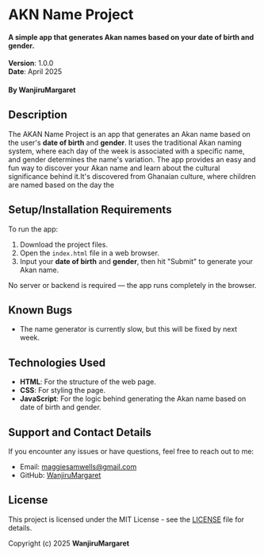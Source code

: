 # AKN Name Project

#### A simple app that generates Akan names based on your date of birth and gender.  
**Version**: 1.0.0  
**Date**: April 2025  
#### By **WanjiruMargaret**

## Description
The AKAN Name Project is an app that generates an Akan name based on the user's **date of birth** and **gender**. It uses the traditional Akan naming system, where each day of the week is associated with a specific name, and gender determines the name's variation. The app provides an easy and fun way to discover your Akan name and learn about the cultural significance behind it.It's discovered from Ghanaian culture, where children are named based on the day the

## Setup/Installation Requirements
To run the app:
1. Download the project files.
2. Open the `index.html` file in a web browser.
3. Input your **date of birth** and **gender**, then hit "Submit" to generate your Akan name.

No server or backend is required — the app runs completely in the browser.

## Known Bugs
- The name generator is currently slow, but this will be fixed by next week.

## Technologies Used
- **HTML**: For the structure of the web page.
- **CSS**: For styling the page.
- **JavaScript**: For the logic behind generating the Akan name based on date of birth and gender.

## Support and Contact Details
If you encounter any issues or have questions, feel free to reach out to me:
- Email: [maggiesamwells@gmail.com](mailto:maggiesamwells@gmail.com)
- GitHub: [WanjiruMargaret](https://github.com/WanjiruMargaret)

## License
This project is licensed under the MIT License - see the [LICENSE](LICENSE) file for details.

Copyright (c) 2025 **WanjiruMargaret**
